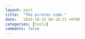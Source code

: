```yaml
---
layout: post
title:  "The pirates code."
date:   2020-10-15 00:18:23 +0700
categories: [tools]
comments: false
---
```


